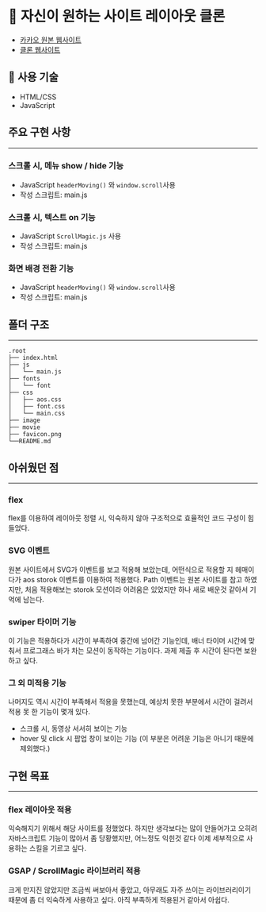 # 📌 자신이 원하는 사이트 레이아웃 클론

- [카카오 원본 웹사이트](https://www.cjolivenetworks.co.kr/)
- [클론 웹사이트]()

## 🧷 사용 기술
- HTML/CSS
- JavaScript

## 주요 구현 사항
___ 
### 스크롤 시, 메뉴 show / hide 기능  
- JavaScript `headerMoving()` 와 `window.scroll`사용
- 작성 스크립트: main.js

### 스크롤 시, 텍스트 on 기능
- JavaScript `ScrollMagic.js` 사용
- 작성 스크립트: main.js

### 화면 배경 전환 기능
- JavaScript `headerMoving()` 와 `window.scroll`사용
- 작성 스크립트: main.js

## 폴더 구조
___

```
.root
├── index.html
├── js
│   └── main.js
├── fonts
│   └── font
├── css
│   ├── aos.css
│   ├── font.css
│   └── main.css
├── image
├── movie
├── favicon.png
└──README.md
```

## 아쉬웠던 점
___
### flex
flex를 이용하여 레이아웃 정렬 시, 익숙하지 않아 구조적으로 효율적인 코드 구성이 힘들었다.

### SVG 이벤트
원본 사이트에서 SVG가 이벤트를 보고 적용해 보았는데, 어떤식으로 적용할 지 헤매이다가 aos storok 이벤트를
이용하여 적용했다. Path 이벤트는 원본 사이트를 참고 하였지만, 처음 적용해보는 storok 모션이라 어려움은 있었지만
하나 새로 배운것 같아서 기억에 남는다.

### swiper 타이머 기능
이 기능은 적용하다가 시간이 부족하여 중간에 넘어간 기능인데, 배너 타이머 시간에 맞춰서 프로그래스 바가 차는
모션이 동작하는 기능이다. 과제 제출 후 시간이 된다면 보완하고 싶다.

### 그 외 미적용 기능
나머지도 역시 시간이 부족해서 적용을 못했는데, 예상치 못한 부분에서 시간이 걸려서 적용 못 한 기능이 몇개 있다.
  - 스크롤 시, 동영상 서서히 보이는 기능
  - hover 및 click 시 팝업 창이 보이는 기능 (이 부분은 어려운 기능은 아니기 때문에 제외했다.) 

## 구현 목표
___

### flex 레이아웃 적용
익숙해지기 위해서 해당 사이트를 정했었다. 하지만 생각보다는 많이 안들어가고 오히려
자바스크립트 기능이 많아서 좀 당황했지만, 어느정도 익힌것 같다 이제 세부적으로 사용하는 스킬을 기르고 싶다.

### GSAP / ScrollMagic 라이브러리 적용
크게 만지진 않았지만 조금씩 써보아서 좋았고, 아무래도 자주 쓰이는 라이브러리이기 때문에 좀 더 익숙하게
사용하고 싶다. 아직 부족하게 적용된거 같아서 아쉽다.